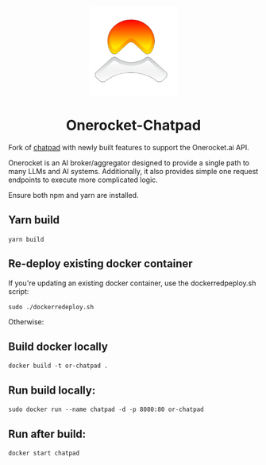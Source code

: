 <div align="center">
  <img src="src/assets/apple-touch-icon.png" alt="OneRocket Logo">
</div>

<h1 align="center">Onerocket-Chatpad</h1>

Fork of [chatpad](https://github.com/deiucanta/chatpad) with newly built features to support the Onerocket.ai API. 

Onerocket is an AI broker/aggregator designed to provide a single path to many LLMs and AI systems. Additionally, it also provides simple one request endpoints to execute more complicated logic. 

Ensure both npm and yarn are installed.

## Yarn build 

```
yarn build
```

## Re-deploy existing docker container 

If you're updating an existing docker container, use the dockerredpeploy.sh script: 

```
sudo ./dockerredeploy.sh
```

Otherwise:

## Build docker locally 

```
docker build -t or-chatpad .
```

## Run build locally: 

```
sudo docker run --name chatpad -d -p 8080:80 or-chatpad
```

## Run after build: 

```
docker start chatpad
```